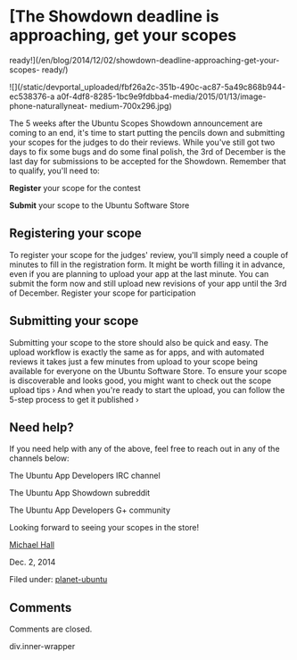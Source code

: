 





#  [The Showdown deadline is approaching, get your scopes
ready!](/en/blog/2014/12/02/showdown-deadline-approaching-get-your-scopes-
ready/)

![](/static/devportal_uploaded/fbf26a2c-351b-490c-ac87-5a49c868b944-ec538376-a
a0f-4df8-8285-1bc9e9fdbba4-media/2015/01/13/image-phone-naturallyneat-
medium-700x296.jpg)

The 5 weeks after the Ubuntu Scopes Showdown announcement are coming to an
end, it's time to start putting the pencils down and submitting your scopes
for the judges to do their reviews. While you've still got two days to fix
some bugs and do some final polish, the 3rd of December is the last day for
submissions to be accepted for the Showdown. Remember that to qualify, you'll
need to:

**Register** your scope for the contest

**Submit** your scope to the Ubuntu Software Store

## Registering your scope

To register your scope for the judges' review, you'll simply need a couple of
minutes to fill in the registration form. It might be worth filling it in
advance, even if you are planning to upload your app at the last minute. You
can submit the form now and still upload new revisions of your app until the
3rd of December. Register your scope for participation

## Submitting your scope

Submitting your scope to the store should also be quick and easy. The upload
workflow is exactly the same as for apps, and with automated reviews it takes
just a few minutes from upload to your scope being available for everyone on
the Ubuntu Software Store. To ensure your scope is discoverable and looks
good, you might want to check out the scope upload tips › And when you're
ready to start the upload, you can follow the 5-step process to get it
published ›

## Need help?

If you need help with any of the above, feel free to reach out in any of the
channels below:

The Ubuntu App Developers IRC channel

The Ubuntu App Showdown subreddit

The Ubuntu App Developers G+ community

Looking forward to seeing your scopes in the store!

[Michael Hall](/en/blog/authors/mhall119/)

Dec. 2, 2014

Filed under: [planet-ubuntu](/en/blog/tags/planet-ubuntu/)





## Comments

Comments are closed.


div.inner-wrapper





